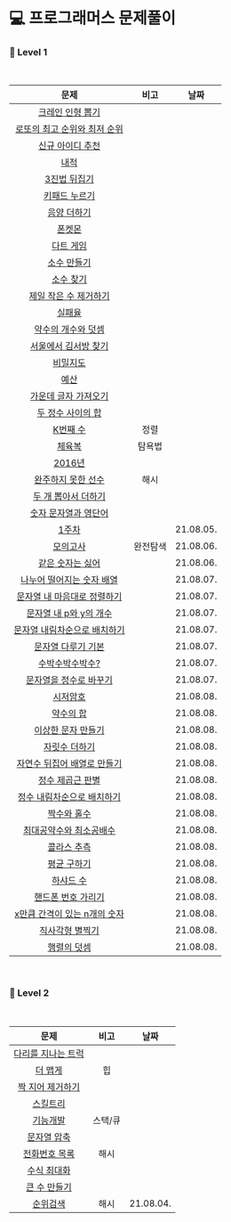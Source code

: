 # 💻 프로그래머스 문제풀이

<h3> 🏅 Level 1 </h3></br>

|문제|비고|날짜|
|:---:|:---:|:---:|
|<a href="https://github.com/ryusuz/algorithm/blob/master/level1/week1_1.cpp">크레인 인형 뽑기</a>|
|<a href="https://github.com/ryusuz/algorithm/blob/master/level1/week1_2.cpp">로또의 최고 순위와 최저 순위|
|<a href="https://github.com/ryusuz/algorithm/blob/master/level1/week1_3.cpp">신규 아이디 추천|
|<a href="https://github.com/ryusuz/algorithm/blob/master/level1/week2_1.cpp">내적|
|<a href="https://github.com/ryusuz/algorithm/blob/master/level1/week2_2.cpp">3진법 뒤집기|
|<a href="https://github.com/ryusuz/algorithm/blob/master/level1/week2_3.cpp">키패드 누르기|
|<a href="https://github.com/ryusuz/algorithm/blob/master/level1/week3_1.cpp">음양 더하기|
|<a href="https://github.com/ryusuz/algorithm/blob/master/level1/week3_2.cpp">폰켓몬|
|<a href="https://github.com/ryusuz/algorithm/blob/master/level1/week3_3.cpp">다트 게임|
|<a href="https://github.com/ryusuz/algorithm/blob/master/level1/week5_1.cpp">소수 만들기|
|<a href="https://github.com/ryusuz/algorithm/blob/master/level1/week5_2.cpp">소수 찾기|
|<a href="https://github.com/ryusuz/algorithm/blob/master/level1/week5_3.cpp">제일 작은 수 제거하기|
|<a href="https://github.com/ryusuz/algorithm/blob/master/level1/week6_1.cpp">실패율|
|<a href="https://github.com/ryusuz/algorithm/blob/master/level1/week6_2.cpp">약수의 개수와 덧셈|
|<a href="https://github.com/ryusuz/algorithm/blob/master/level1/week6_3.cpp">서울에서 김서방 찾기|
|<a href="https://github.com/ryusuz/algorithm/blob/master/level1/week7_1.cpp">비밀지도|
|<a href="https://github.com/ryusuz/algorithm/blob/master/level1/week8_1.cpp">예산|
|<a href="https://github.com/ryusuz/algorithm/blob/master/level1/week8_2.cpp">가운데 글자 가져오기|
|<a href="https://github.com/ryusuz/algorithm/blob/master/level1/week8_3.cpp">두 정수 사이의 합|
|<a href="https://github.com/ryusuz/algorithm/blob/master/level1/week8_4.cpp">K번째 수|정렬|
|<a href="https://github.com/ryusuz/algorithm/blob/master/level1/week8_5.cpp">체육복|탐욕법|
|<a href="https://github.com/ryusuz/algorithm/blob/master/level1/week8_6.cpp">2016년|
|<a href="https://github.com/ryusuz/algorithm/blob/master/level1/week8_7.cpp">완주하지 못한 선수|해시|
|<a href="https://github.com/ryusuz/algorithm/blob/master/level1/week9_1.cpp">두 개 뽑아서 더하기|
|<a href="https://github.com/ryusuz/algorithm/blob/master/level1/week10_1.cpp">숫자 문자열과 영단어|
|<a href="https://github.com/ryusuz/algorithm/blob/master/level1/week11_1.cpp">1주차||21.08.05.|
|<a href="https://github.com/ryusuz/algorithm/blob/master/level1/week11_2/week11_2.cpp">모의고사|완전탐색|21.08.06.|
|<a href="https://github.com/ryusuz/algorithm/blob/master/level1/week11_3/week11_3.cpp">같은 숫자는 싫어||21.08.06.|
|<a href="https://github.com/ryusuz/algorithm/blob/master/level1/week11_4.cpp">나누어 떨어지는 숫자 배열||21.08.07.|
|<a href="https://github.com/ryusuz/algorithm/blob/master/level1/week11_5/week11_5.cpp">문자열 내 마음대로 정렬하기||21.08.07.|
|<a href="https://github.com/ryusuz/algorithm/blob/master/level1/week11_6.cpp">문자열 내 p와 y의 개수||21.08.07.|
|<a href="https://github.com/ryusuz/algorithm/blob/master/level1/week11_7.cpp">문자열 내림차순으로 배치하기||21.08.07.|
|<a href="https://github.com/ryusuz/algorithm/blob/master/level1/week11_8/week11_8.cpp">문자열 다루기 기본||21.08.07.|
|<a href="https://github.com/ryusuz/algorithm/blob/master/level1/week11_9.cpp">수박수박수박수?||21.08.07.|
|<a href="https://github.com/ryusuz/algorithm/blob/master/level1/week11_10.cpp">문자열을 정수로 바꾸기||21.08.07.|
|<a href="https://github.com/ryusuz/algorithm/blob/master/level1/week11_11.cpp">시저암호||21.08.08.|
|<a href="https://github.com/ryusuz/algorithm/blob/master/level1/week11_12.cpp">약수의 합||21.08.08.|
|<a href="https://github.com/ryusuz/algorithm/blob/master/level1/week11_13.cpp">이상한 문자 만들기||21.08.08.|
|<a href="https://github.com/ryusuz/algorithm/blob/master/level1/week11_14.cpp">자릿수 더하기||21.08.08.|
|<a href="https://github.com/ryusuz/algorithm/blob/master/level1/week11_15.cpp">자연수 뒤집어 배열로 만들기||21.08.08.|
|<a href="https://github.com/ryusuz/algorithm/blob/master/level1/week11_16.cpp">정수 제곱근 판별||21.08.08.|
|<a href="https://github.com/ryusuz/algorithm/blob/master/level1/week11_17.cpp">정수 내림차순으로 배치하기||21.08.08.|
|<a href="https://github.com/ryusuz/algorithm/blob/master/level1/week11_18.cpp">짝수와 홀수||21.08.08.|
|<a href="https://github.com/ryusuz/algorithm/blob/master/level1/week11_19.cpp">최대공약수와 최소공배수||21.08.08.|
|<a href="https://github.com/ryusuz/algorithm/blob/master/level1/week11_20.cpp">콜라스 추측||21.08.08.|
|<a href="https://github.com/ryusuz/algorithm/blob/master/level1/week11_21.cpp">평균 구하기||21.08.08.|
|<a href="https://github.com/ryusuz/algorithm/blob/master/level1/week11_22.cpp">하샤드 수||21.08.08.|
|<a href="https://github.com/ryusuz/algorithm/blob/master/level1/week11_23cpp">핸드폰 번호 가리기||21.08.08.|
|<a href="https://github.com/ryusuz/algorithm/blob/master/level1/week11_24.cpp">x만큼 간격이 있는 n개의 숫자||21.08.08.|
|<a href="https://github.com/ryusuz/algorithm/blob/master/level1/week11_25.cpp">직사각형 별찍기||21.08.08.|
|<a href="https://github.com/ryusuz/algorithm/blob/master/level1/week11_26.cpp">행렬의 덧셈||21.08.08.|

</br>
  
<h3> 🏅 Level 2 </h3></br>

|문제|비고|날짜|
|:---:|:---:|:---:|
|<a href="https://github.com/ryusuz/algorithm/blob/master/level2/week1.cpp">다리를 지나는 트럭</a>|
|<a href="https://github.com/ryusuz/algorithm/blob/master/level2/week2.cpp">더 맵게</a>|힙|
|<a href="https://github.com/ryusuz/algorithm/blob/master/level2/week5.cpp">짝 지어 제거하기</a>|
|<a href="https://github.com/ryusuz/algorithm/blob/master/level2/week6.cpp">스킬트리</a>|
|<a href="https://github.com/ryusuz/algorithm/blob/master/level2/week7_1.cpp">기능개발</a>|스택/큐|
|<a href="https://github.com/ryusuz/algorithm/blob/master/level2/week7_2.cpp">문자열 압축</a>|
|<a href="https://github.com/ryusuz/algorithm/blob/master/level2/week8_1.cpp">전화번호 목록</a>|해시|
|<a href="https://github.com/ryusuz/algorithm/blob/master/level2/week10.cpp">수식 최대화</a>||
|<a href="https://github.com/ryusuz/algorithm/blob/master/level2/week9_2.cpp">큰 수 만들기</a>||
|<a href="https://github.com/ryusuz/algorithm/blob/master/level2/week9_1/week9_1.cpp">순위검색</a>|해시|21.08.04.|





